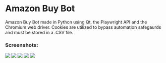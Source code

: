 <h1>Amazon Buy Bot</h1>

<p>Amazon Buy Bot made in Python using Qt, the Playwright API and the Chromium web driver. Cookies are utilized to bypass automation safegaurds and must be stored in a .CSV file.</p>

<h3>Screenshots:</h3>
<img src="https://i.postimg.cc/ZncbbxtS/Screen-Shot-2022-10-02-at-3-14-05-AM.png">
<img src="https://i.postimg.cc/T1PSbV5G/Screen-Shot-2022-10-02-at-3-18-14-AM.png">
<img src="https://i.postimg.cc/jj5ZZxdQ/Screen-Shot-2022-10-02-at-3-20-54-AM.png">
<img src="https://i.postimg.cc/N0S7DRnB/Screen-Shot-2022-10-02-at-3-21-16-AM.png">
<img src="https://i.postimg.cc/L5RPQD3K/Screen-Shot-2022-10-02-at-3-21-44-AM.png">
